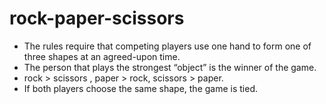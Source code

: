 # rock-paper-scissors

 - The rules require that competing players use one hand to form one of three shapes at an agreed-upon time. 
 - The person that plays the strongest “object” is the winner of the game.
 - rock > scissors , paper > rock, scissors > paper. 
 - If both players choose the same shape, the game is tied.